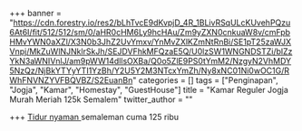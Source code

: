 +++
banner = "https://cdn.forestry.io/res2/bLhTvcE9dKvpjD_4R_1BLivRSqULcKUvehPQzu6At6I/fit/512/512/sm/0/aHR0cHM6Ly9hcHAu/Zm9yZXN0cnkuaW8v/cmFpbHMvYWN0aXZl/X3N0b3JhZ2UvYmxv/YnMvZXlKZmNtRnBi/SE1pT25zaWJXVnpj/MkZuWlNJNklrSkJh/SEJDVFhkMFQzaE5Q/U0lzSW1WNGNDSTZi/blZzYkN3aWNIVnlJ/am9pWW14dllsOXBa/Q0o5ZlE9PS0tYmM2/NzgyN2VhMDY5NzQz/NjBkYTYyYTI1YzBh/Y2U5Y2M3NTcxYmZh/Ny8xNC01Ni0wOC1G/RWhFNVNZYVFBQVBZ/S2EuanBn"
categories = []
tags = ["Penginapan", "Jogja", "Kamar", "Homestay", "GuestHouse"]
title = "Kamar Reguler Jogja Murah Meriah 125k Semalem"
twitter_author = ""

+++
[Tidur nyaman ](Www.google.com "G")semaleman cuma 125 ribu